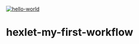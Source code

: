 [![hello-world](https://github.com/therelyona/hexlet-my-first-workflow/actions/workflows/hello.yml/badge.svg)](https://github.com/therelyona/hexlet-my-first-workflow/actions/workflows/hello.yml)
# hexlet-my-first-workflow
